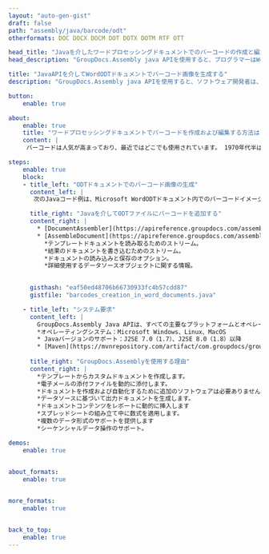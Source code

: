 ```yaml
---
layout: "auto-gen-gist"
draft: false
path: "assembly/java/barcode/odt"
otherformats: DOC DOCX DOCM DOT DOTX DOTM RTF OTT 

head_title: "Javaを介したワードプロセッシングドキュメントでのバーコードの作成と編集"
head_description: "GroupDocs.Assembly java APIを使用すると、プログラマーはWord（DOC、DOCX、DOCM、DOT、DOTX、RTF、ODT）ドキュメント内でバーコード画像を作成、追加、編集できます。."

title: "JavaAPIを介してWordODTドキュメントでバーコード画像を生成する"
description: "GroupDocs.Assembly java APIを使用すると、ソフトウェア開発者は、Javaアプリケーション内のWordODTドキュメント内でバーコードイメージを動的に作成および変更できます。."

button:
    enable: true

about:
    enable: true
    title: "ワードプロセッシングドキュメントでバーコードを作成および編集する方法は？"
    content: |
     バーコードは人気が高まっており、最近ではどこでも使用されています。 1970年代半ばに食料品店に登場し始め、今日では本、切符、薬を追跡する病院、自動車部品店などで見つけることができます。このWebページでは、Javaアプリケーション内でさまざまなタイプのドキュメントや電子メールにバーコード画像を動的に作成して追加する方法について説明します。 GroupDocs.Assembly for Javaは、ソフトウェア開発者が強力なドキュメント自動化およびレポートアプリケーションを作成するのに役立つ非常に便利なAPIです。 PDF、HTML、XPS、Microsoft Office Word、Excelワークシート、PowerPointプレゼンテーション、Outlook電子メールなどの多くの一般的なドキュメント形式の処理をサポートします。 Java APIを使用すると、わずか数行のコードで、ドキュメント内や電子メールメッセージ内にバーコード画像を簡単に作成して挿入できます。また、バーコード画像の拡大縮小、前面と背面の色の変更、バーコード画像の解像度の変更、バーコードテキストの配置、フォントの変更などのバーコード画像のプロパティの変更もサポートしています。

steps:
    enable: true
    block:
    - title_left: "ODTドキュメントでのバーコード画像の生成"
      content_left: |
       次のJavaコード例は、Microsoft WordODTドキュメント内でのバーコードイメージの動的な作成と挿入を示しています。開発者は、わずか数行のJavaコードを使用してタスクを実行できます。

      title_right: "Javaを介してODTファイルにバーコードを追加する"
      content_right: |
        * [DocumentAssembler](https://apireference.groupdocs.com/assembly/java/com.groupdocs.assembly/DocumentAssembler）のインスタンスを作成します 
        * [AssembleDocument](https://apireference.groupdocs.com/assembly/java/com.groupdocs.assembly/DocumentAssembler#assembleDocument-java.io.InputStream-java.io.OutputStream-com.groupdocs.assembly.DataSourceInfo) を呼び出します。次のパラメータを使用するメソッド
          *テンプレートドキュメントを読み取るためのストリーム。
          *結果のドキュメントを書き込むためのストリーム。
          *ドキュメントの読み込みと保存のオプション。
          *詳細使用するデータソースオブジェクトに関する情報。 

     
      gisthash: "eaf50ed48706b66730933fc4b57cdd87"
      gistfile: "barcodes_creation_in_word_documents.java"

    - title_left: "システム要求"
      content_left: |
        GroupDocs.Assembly Java APIは、すべての主要なプラットフォームとオペレーティングシステムでサポートされています。 Microsoft Word、Excel、PowerPoint、Outlook、OpenOffice、その他50以上の形式でドキュメントを生成できます。完全なシステム要件ガイドについては、[システム要件](https://docs.groupdocs.com/assembly/java/system-requirements/）にアクセスしてください。以下のコードを実行する前に、次の前提条件がインストールされていることを確認してください。システム：
        *オペレーティングシステム：Microsoft Windows、Linux、MacOS
        * Javaバージョンのサポート：J2SE 7.0（1.7）、J2SE 8.0（1.8）以降
        * [Maven](https://mvnrepository.com/artifact/com.groupdocs/groupdocs-assembly/）から最新バージョンのGroupDocs.AssemblyJavaAPIを入手します。
        
      title_right: "GroupDocs.Assemblyを使用する理由"
      content_right: |
        *テンプレートからカスタムドキュメントを作成します。
        *電子メールの添付ファイルを動的に添付します。
        *ドキュメントを作成および自動化するために追加のソフトウェアは必要ありません。
        *データソースに基づいて出力ドキュメントを生成します。
        *ドキュメントコンテンツをレポートに動的に挿入します
        *スプレッドシートの組み立て中に数式を適用します。
        *複数のデータ形式のサポートを提供します
        *シーケンシャルデータ操作のサポート。

demos:
    enable: true
        

about_formats:
    enable: true


more_formats:
    enable: true


back_to_top:
    enable: true
---
```

